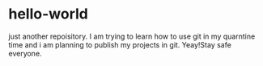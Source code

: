 # hello-world
just another repoisitory.
I am trying to learn how to use git in  my quarntine time 
and i am planning to publish my projects in git.
Yeay!Stay safe everyone.
